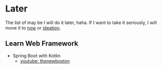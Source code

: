 # Later

The list of may be I will do it later, haha. If I want to take it seriously, I will move it to [now](now.md) or [ideation](ideation.md).

## Learn Web Framework

* Spring Boot with Kotlin
  * [youtube: thenewboston](https://www.youtube.com/watch?v=TJcshrJOnsE&list=PL6gx4Cwl9DGDPsneZWaOFg0H2wsundyGr&index=1)